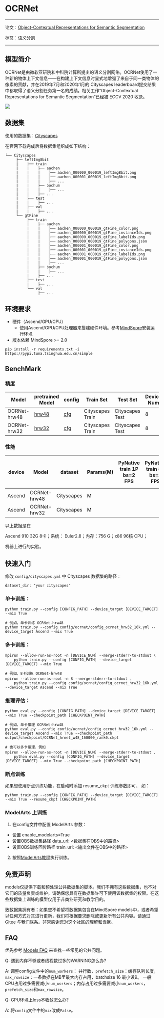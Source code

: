 # OCRNet

***

论文：[Object-Contextual Representations for Semantic Segmentation](https://arxiv.org/pdf/1909.11065)

标签：语义分割

***

## 模型简介

OCRNet是由微软亚研院和中科院计算所提出的语义分割网络。OCRNet使用了一种新的物体上下文信息——在构建上下文信息时显式地增强了来自于同一类物体的像素的贡献，并在2019年7月和2020年1月的 Cityscapes leaderboard提交结果中都取得了语义分割任务第一名的成绩。相关工作“Object-Contextual Representations for Semantic Segmentation”已经被 ECCV 2020 收录。

<img src="https://user-images.githubusercontent.com/24582831/142902197-b06b1e04-57ab-44ac-adc8-cea6695bb236.png">

## 数据集

使用的数据集：[Cityscapes](https://www.cityscapes-dataset.com/)

在官网下载完成后将数据集组织成如下结构：

```text
└── Cityscapes
     ├── leftImg8bit
     |    ├── train
     |    |    ├── aachen
     |    |    |    ├── aachen_000000_000019_leftImg8bit.png
     |    |    |    ├── aachen_000001_000019_leftImg8bit.png
     |    |    |    ├── ...
     |    |    ├── bochum
     |    |    |    ├── ...
     |    |    ├── ...
     |    ├── test
     |    |    ├── ...
     |    ├── val
     |    |    ├── ...
     └── gtFine
          ├── train
          |    ├── aachen
          |    |    ├── aachen_000000_000019_gtFine_color.png
          |    |    ├── aachen_000000_000019_gtFine_instanceIds.png
          |    |    ├── aachen_000000_000019_gtFine_labelIds.png
          |    |    ├── aachen_000000_000019_gtFine_polygons.json
          |    |    ├── aachen_000001_000019_gtFine_color.png
          |    |    ├── aachen_000001_000019_gtFine_instanceIds.png
          |    |    ├── aachen_000001_000019_gtFine_labelIds.png
          |    |    ├── aachen_000001_000019_gtFine_polygons.json
          |    |    ├── ...
          |    ├── bochum
          |    |    ├── ...
          |    ├── ...
          ├── test
          |    ├── ...
          └── val
               ├── ...
```

## 环境要求

- 硬件（Ascend/GPU/CPU）
    - 使用Ascend/GPU/CPU处理器来搭建硬件环境。参考[MindSpore](https://www.mindspore.cn/install/en)安装运行环境
- 版本依赖 MindSpore >= 2.0

```shell
pip install -r requirements.txt -i https://pypi.tuna.tsinghua.edu.cn/simple
```

## BenchMark

### 精度

| Model | pretrained Model | config | Train Set | Test Set | Device Num | Step | Test Size | mIoU | mIou(ms) | CheckPoint | Graph Train Log |
| ----- | ----- | ----- | ----- | ----- | ----- | ----- | ----- | ----- | ----- | ----- | ----- |
| OCRNet-hrw48 | [hrw48](https://github.com/mindspore-lab/mindcv) | [cfg](config/ocrnet/config_ocrnet_hrw48_16k.yml) | Cityscapes Train | Cityscapes Test | 8 | 16k | [1024, 2048] |  |  | [download]() | [download]() |
| OCRNet-hrw32 | [hrw32](https://github.com/mindspore-lab/mindcv) | [cfg](config/ocrnet/config_ocrnet_hrw32_16k.yml) | Cityscapes Train | Cityscapes Test | 8 | 16k | [1024, 2048] |  |  | [download]() | [download]() |

### 性能

| device | Model     | dataset   | Params(M) | PyNative train 1P bs=2 FPS | PyNative train 8P bs=2 FPS | PyNative infer FPS | Graph train 1P bs=2 FPS | Graph train 8P bs=2 FPS | Graph infer FPS |
| ------ | --------- | --------- | --------- | --------- | --------- | --------- | --------- | --------- | --------- |
| Ascend | OCRNet-hrw48 | Cityscapes |  M  |   |   |        |      |     |  |
| Ascend | OCRNet-hrw32 | Cityscapes |  M  |     |    |       |     |      |   |

以上数据是在

Ascend 910 32G 8卡；系统： Euler2.8；内存：756 G；x86 96核 CPU；

机器上进行的实验。

## 快速入门

修改 `config/cityscapes.yml` 中 Cityscapes 数据集的路径：

```text
dataset_dir: "your cityscapes"
```

### 单卡训练：

```shell
python train.py --config [CONFIG_PATH] --device_target [DEVICE_TARGET] --mix True

# 例如，单卡训练 OCRNet-hrw48
python train.py --config config/ocrnet/config_ocrnet_hrw32_16k.yml --device_target Ascend --mix True
```

### 多卡训练：

```shell
mpirun --allow-run-as-root -n [DEVICE_NUM] --merge-stderr-to-stdout \
    python train.py --config [CONFIG_PATH] --device_target [DEVICE_TARGET] --mix True

# 例如，8卡训练 OCRNet-hrw48
mpirun --allow-run-as-root -n 8 --merge-stderr-to-stdout 、
    python train.py --config config/ocrnet/config_ocrnet_hrw32_16k.yml --device_target Ascend --mix True
```

### 推理评估：

```shell
python eval.py --config [CONFIG_PATH] --device_target [DEVICE_TARGET] --mix True --checkpoint_path [CHECKPOINT_PATH]

# 例如，单卡推理 OCRNet-hrw48
python eval.py --config config/ocrnet/config_ocrnet_hrw32_16k.yml --device_target Ascend --mix True --checkpoint_path output/checkpoint/OCRNet_hrnet_w48_160000_rank0.ckpt

# 也可以多卡推理，例如
mpirun --allow-run-as-root -n [DEVICE_NUM] --merge-stderr-to-stdout 、
    python eval.py --config [CONFIG_PATH] --device_target [DEVICE_TARGET] --mix True --checkpoint_path [CHECKPOINT_PATH]
```

### 断点训练

如果想使用断点训练功能，在启动时添加 resume_ckpt 训练参数即可， 如：

```shell
python train.py --config [CONFIG_PATH] --device_target [DEVICE_TARGET] --mix True --resume_ckpt [CHECKPOINT_PATH]
```

### ModelArts 上训练

1. 在config文件中配置 ModelArts 参数：

- 设置 enable_modelarts=True
- 设置OBS数据集路径 data_url: <数据集在OBS中的路径>
- 设置OBS训练回传路径 train_url: <输出文件在OBS中的路径>

2. 按照[ModelArts教程](https://support.huaweicloud.com/modelarts/index.html)执行训练。

## 免责声明

models仅提供下载和预处理公共数据集的脚本。我们不拥有这些数据集，也不对它们的质量负责或维护。请确保您具有在数据集许可下使用该数据集的权限。在这些数据集上训练的模型仅用于非商业研究和教学目的。

致数据集拥有者：如果您不希望将数据集包含在MindSpore models中，或者希望以任何方式对其进行更新，我们将根据要求删除或更新所有公共内容。请通过 Gitee 与我们联系。非常感谢您对这个社区的理解和贡献。

## FAQ

优先参考 [Models FAQ](https://gitee.com/mindspore/models#FAQ) 来查找一些常见的公共问题。

Q: 遇到内存不够或者线程数过多的WARNING怎么办?

A: 调整config文件中的`num_workers`： 并行数，`prefetch_size`：缓存队列长度， `max_rowsize`：一条数据在MB里最大内存占用，batchsize 16 最小设9。
一般CPU占用过多需要减小`num_workers`；内存占用过多需要减小`num_workers`，`prefetch_size`和`max_rowsize`。

Q: GPU环境上loss不收敛怎么办?

A: 将`config`文件中的`mix`改成`False`。
